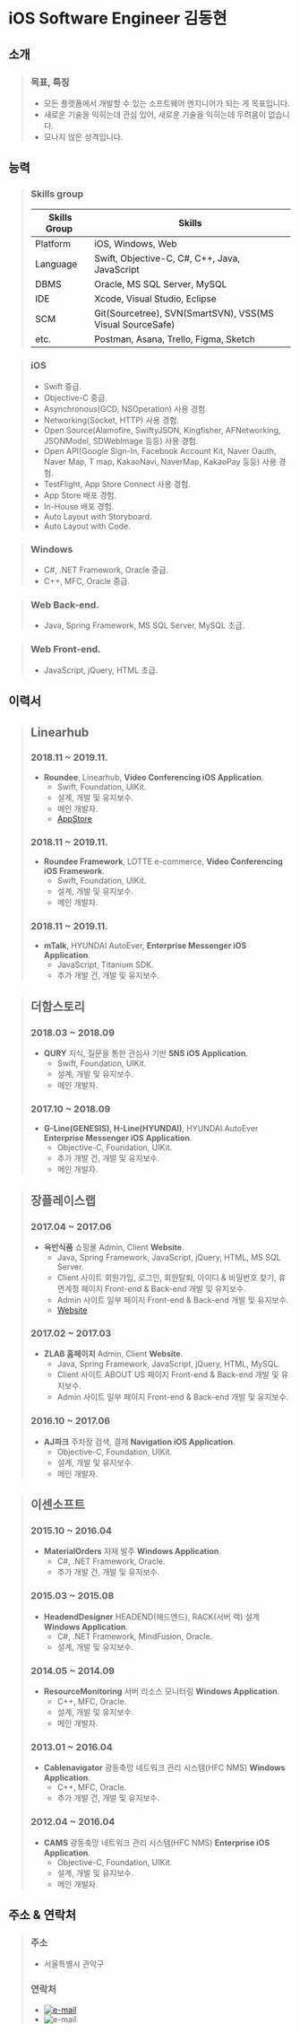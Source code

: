# iOS Software Engineer 김동현

## 소개
> ### 목표, 특징
> - 모든 플랫폼에서 개발할 수 있는 소프트웨어 엔지니어가 되는 게 목표입니다.
> - 새로운 기술을 익히는데 관심 있어, 새로운 기술을 익히는데 두려움이 없습니다.
> - 모나지 않은 성격입니다.

## 능력
> ### Skills group
> | Skills Group | Skills |
> | ------------- | ------------- |
> | Platform  | iOS, Windows, Web |
> | Language  | Swift, Objective-C, C#, C++, Java, JavaScript |
> | DBMS | Oracle, MS SQL Server, MySQL |
> | IDE | Xcode, Visual Studio, Eclipse |
> | SCM | Git(Sourcetree), SVN(SmartSVN), VSS(MS Visual SourceSafe) |
> | etc. | Postman, Asana, Trello, Figma, Sketch |

> ### iOS
> - Swift 중급.
> - Objective-C 중급.
> - Asynchronous(GCD, NSOperation) 사용 경험.
> - Networking(Socket, HTTP) 사용 경험.
> - Open Source(Alamofire, SwiftyJSON, Kingfisher, AFNetworking, JSONModel, SDWebImage 등등) 사용 경험.
> - Open API(Google Sign-In, Facebook Account Kit, Naver Oauth, Naver Map, T map, KakaoNavi, NaverMap, KakaoPay 등등) 사용 경험.
> - TestFlight, App Store Connect 사용 경험.
> - App Store 배포 경험.
> - In-House 배포 경험.
> - Auto Layout with Storyboard.
> - Auto Layout with Code.

> ### Windows
> - C#, .NET Framework, Oracle 중급.
> - C++, MFC, Oracle 중급.

> ### Web Back-end.
> - Java, Spring Framework, MS SQL Server, MySQL 초급.

> ### Web Front-end.
> - JavaScript, jQuery, HTML 초급.

## 이력서
> ## **Linearhub**
> ### 2018.11 ~ 2019.11.
> - **Roundee**, Linearhub, **Video Conferencing iOS Application**.
>   - Swift, Foundation, UIKit.
>   - 설계, 개발 및 유지보수.
>   - 메인 개발자.
>   - [AppStore](https://apps.apple.com/app/roundee-smart-video-meetings/id1477591585)
>
> ### 2018.11 ~ 2019.11.
> - **Roundee Framework**, LOTTE e-commerce, **Video Conferencing iOS Framework**.
>   - Swift, Foundation, UIKit.
>   - 설계, 개발 및 유지보수.
>   - 메인 개발자.
>
> ### 2018.11 ~ 2019.11.
> - **mTalk**, HYUNDAI AutoEver, **Enterprise Messenger iOS Application**.
>   - JavaScript, Titanium SDK.
>   - 추가 개발 건, 개발 및 유지보수.

> ## **더함스토리**
> ### 2018.03 ~ 2018.09
> - **QURY** 지식, 질문을 통한 관심사 기반 **SNS iOS Application**.
>   - Swift, Foundation, UIKit.
>   - 설계, 개발 및 유지보수.
>   - 메인 개발자.
>
> ### 2017.10 ~ 2018.09
> - **G-Line(GENESIS), H-Line(HYUNDAI)**, HYUNDAI AutoEver **Enterprise Messenger iOS Application**.
>   - Objective-C, Foundation, UIKit.
>   - 추가 개발 건, 개발 및 유지보수.
>   - 메인 개발자.

> ## **장플레이스랩**
> ### 2017.04 ~ 2017.06
> - **옥반식품** 쇼핑몰 Admin, Client **Website**.
>   - Java, Spring Framework, JavaScript, jQuery, HTML, MS SQL Server.
>   - Client 사이트 회원가입, 로그인, 회원탈퇴, 아이디 & 비밀번호 찾기, 휴면계정 페이지 Front-end & Back-end 개발 및 유지보수.
>   - Admin 사이트 일부 페이지 Front-end & Back-end 개발 및 유지보수.
>   - [Website](https://www.okban.co.kr/homepage)
>
> ### 2017.02 ~ 2017.03
> - **ZLAB 홈페이지** Admin, Client **Website**.
>   - Java, Spring Framework, JavaScript, jQuery, HTML, MySQL.
>   - Client 사이트 ABOUT US 페이지 Front-end & Back-end 개발 및 유지보수.
>   - Admin 사이트 일부 페이지 Front-end & Back-end 개발 및 유지보수.
>
>### 2016.10 ~ 2017.06
> - **AJ파크** 주차장 검색, 결제 **Navigation iOS Application**.
>   - Objective-C, Foundation, UIKit.
>   - 설계, 개발 및 유지보수.
>   - 메인 개발자.

> ## **이센소프트**
> ### 2015.10 ~ 2016.04
> - **MaterialOrders** 자재 발주 **Windows Application**.
>   - C#, .NET Framework, Oracle.
>   - 추가 개발 건, 개발 및 유지보수.
>
> ### 2015.03 ~ 2015.08
> - **HeadendDesigner** HEADEND(헤드엔드), RACK(서버 랙) 설계 **Windows Application**. 
>   - C#, .NET Framework, MindFusion, Oracle.
>   - 설계, 개발 및 유지보수.
>
> ### 2014.05 ~ 2014.09
> - **ResourceMonitoring** 서버 리소스 모니터링 **Windows Application**.
>   - C++, MFC, Oracle.
>   - 설계, 개발 및 유지보수.
>   - 메인 개발자.
>
> ### 2013.01 ~ 2016.04
> - **Cablenavigator** 광동축망 네트워크 관리 시스템(HFC NMS) **Windows Application**. 
>   - C++, MFC, Oracle.
>   - 추가 개발 건, 개발 및 유지보수.
>
> ### 2012.04 ~ 2016.04
> - **CAMS** 광동축망 네트워크 관리 시스템(HFC NMS) **Enterprise iOS Application**.
>   - Objective-C, Foundation, UIKit.
>   - 설계, 개발 및 유지보수.
>   - 메인 개발자.

## 주소 & 연락처
> ### 주소
> - 서울특별시 관악구
> ### 연락처
> - [![e-mail](https://img.shields.io/badge/email-eastsunshinee@gmail.com-blue.svg)](mailto:yo@yevgnenll.me)<br />
> - ![e-mail](https://img.shields.io/badge/phone-010--4788--1327-blue.svg)
